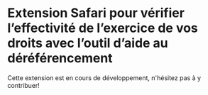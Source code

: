 # Extension Safari pour vérifier l’effectivité de l’exercice de vos droits avec l’outil d’aide au déréférencement 

Cette extension est en cours de développement, n'hésitez pas à y contribuer!